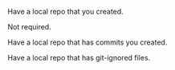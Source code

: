 <panel type="danger" header="Can use Git to save history :star:" expandable expanded no-close>

<panel type="danger" header="Can explain revision control :star:" expandable>
  <include src="../../book/revisionControl/what/full.md" />
  <panel header=":trophy: Evidence" expanded>
    <include src="../../book/revisionControl/what/q-essay-rcs-explain.md" />
  </panel>
</panel>

<panel type="danger" header="Can explain repositories :star:" expandable>
  <include src="../../book/revisionControl/repositories/full.md" />
  <panel header=":trophy: Evidence" expanded>
    <include src="../../book/revisionControl/repositories/q-essay-repo-definition.md" />
  </panel>
</panel>

<panel type="danger" header="Can create a local Git repo :star:" expandable>
  <include src="../../book/gitAndGitHub/init/full.md" />
  <panel header=":trophy: Evidence" expanded>

Have a local repo that you created.

  </panel>
</panel>

<panel type="danger" header="Can explain saving history :star:" expandable>
  <include src="../../book/revisionControl/savingHistory/full.md" />
  <panel header=":trophy: Evidence" expanded>

Not required.

  </panel>
</panel>

<panel type="danger" header="Can commit using Git :star:" expandable>
  <include src="../../book/gitAndGitHub/commit/full.md" />
  <panel header=":trophy: Evidence" expanded>

Have a local repo that has commits you created.

  </panel>
</panel>

<panel type="warning" header="Can set Git to ignore files :star::star:" expandable>
  <include src="../../book/gitAndGitHub/ignore/full.md" />
  <panel header=":trophy: Evidence" expanded>

Have a local repo that has git-ignored files.

  </panel>
</panel>

</panel>
